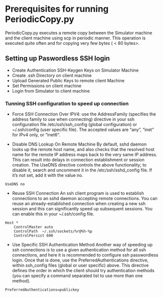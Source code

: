 # Prerequisites for running PeriodicCopy.py

PeriodicCopy.py executes a remote copy between the Simulator machine and the client machine 
using scp in periodic manner. This operation is executed quite often and for copying very few bytes ( < 80 bytes>.  

## Setting up Paswordless SSH login
* Create Authentication SSH-Keygen Keys on Simulator Machine
* Create .ssh Directory on client machine
* Upload Generated Public Keys to remote client Machine
* Set Permissions on client machine
* Login from Simulator to client machine


### Tunning SSH configuration to speed up connection

* Force SSH Connection Over IPV4:
use the AddressFamily (specifies the address family to use when connecting) directive in your ssh configuration 
file /etc/ssh/ssh_config (global configuration) or ~/.ssh/config (user specific file). 
The accepted values are “any”, “inet” for IPv4 only, or “inet6”.

* Disable DNS Lookup On Remote Machine
By default, sshd daemon looks up the remote host name, and also checks that the resolved host name for the remote IP address
maps back to the very same IP address. This can result into delays in connection establishment or session creation.
The UseDNS directive controls the above functionality; to disable it, search and uncomment it in the /etc/ssh/sshd_config file.
If it’s not set, add it with the value no.
```
UseDNS no
```
* Reuse SSH Connection
An ssh client program is used to establish connections to an sshd daemon accepting remote connections. 
You can reuse an already-established connection when creating a new ssh session and this can significantly speed up subsequent sessions.
You can enable this in your ~/.ssh/config file.
```
Host *
	ControlMaster auto
	ControlPath  ~/.ssh/sockets/%r@%h-%p
	ControlPersist 600
```

* Use Specific SSH Authentication Method
Another way of speeding up ssh connections is to use a given authentication method for all ssh connections, and here it is recommended
to configure ssh passwordless login.
Once that is done, use the PreferredAuthentications directive, within ssh_config files (global or user specific) above.
This directive defines the order in which the client should try authentication methods (you can specify a command 
separated list to use more than one method).
```
PreferredAuthentications=publickey 
```
